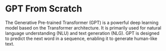 # GPT From Scratch
The Generative Pre-trained Transformer (GPT) is a powerful deep learning model based on the Transformer architecture. It is primarily used for natural language understanding (NLU) and text generation (NLG). GPT is designed to predict the next word in a sequence, enabling it to generate human-like text.
